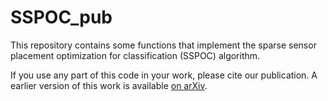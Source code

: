 # SSPOC_pub

This repository contains some functions that implement the sparse sensor placement optimization for classification (SSPOC) algorithm.

If you use any part of this code in your work, please cite our publication. A earlier version of this work is available [on arXiv](http://arxiv.org/abs/1310.4217).
